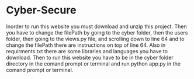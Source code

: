# Cyber-Secure
Inorder to run this website you must download and unzip this project. Then you have to change the filePath by going to the cyber folder, then the users folder, then going to the views.py file, and scrolling down to line 64 and to change the filePath there are instructions on top of line 64.
Also in requirments.txt there are some libraries and languages you have to download.
Then to run this website you have to be in the cyber folder directory in the comand prompt or terminal and run python app.py in the comand prompt or terminal.
